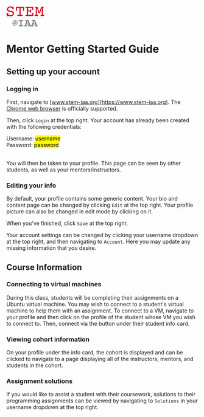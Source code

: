 ![StemIAA Logo](STEMatIAA_logo.png)

# Mentor Getting Started Guide

## Setting up your account

### Logging in

First, navigate to [www.stem-iaa.org](https://www.stem-iaa.org). The [Chrome web browser](https://www.google.com/chrome/) is officially supported.

Then, click `Login` at the top right. Your account has already been created with the following credentials:

<div>Username: <mark>username</mark></div>
<div>Password: <mark>password</mark></div>
<br>

You will then be taken to your profile. This page can be seen by other students, as well as your mentors/instructors.

### Editing your info

By default, your profile contains some generic content. Your bio and content page can be changed by clicking `Edit` at the top right. Your profile picture can also be changed in edit mode by clicking on it.

When you've finished, click `Save` at the top right.

Your account settings can be changed by clicking your username dropdown at the top right, and then navigating to `Account`. Here you may update any missing information that you desire.

## Course Information

### Connecting to virtual machines

During this class, students will be completing their assignments on a Ubuntu virtual machine. You may wish to connect to a student's virtual machine to help them with an assignment. To connect to a VM, navigate to your profile and then click on the profile of the student whose VM you wish to connect to. Then, connect via the button under their student info card.

### Viewing cohort information

On your profile under the info card, the cohort is displayed and can be clicked to navigate to a page displaying all of the instructors, mentors, and students in the cohort.


### Assignment solutions

If you would like to assist a student with their coursework, solutions to their programming assignments can be viewed by navigating to `Solutions` in your username dropdown at the top right.
